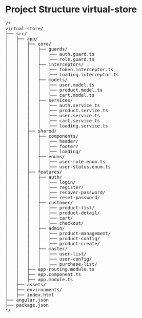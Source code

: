 # Project Structure virtual-store
<pre>
/*
virtual-store/
├── src/
│   ├── app/
│   │   ├── core/
│   │   │   ├── guards/
│   │   │   │   ├── auth.guard.ts
│   │   │   │   ├── role.guard.ts
│   │   │   ├── interceptors/
│   │   │   │   ├── token.interceptor.ts
│   │   │   │   ├── loading.interceptor.ts
│   │   │   ├── models/
│   │   │   │   ├── user.model.ts
│   │   │   │   ├── product.model.ts
│   │   │   │   ├── cart.model.ts
│   │   │   ├── services/
│   │   │   │   ├── auth.service.ts
│   │   │   │   ├── product.service.ts
│   │   │   │   ├── user.service.ts
│   │   │   │   ├── cart.service.ts
│   │   │   │   ├── loading.service.ts
│   │   ├── shared/
│   │   │   ├── components/
│   │   │   │   ├── header/
│   │   │   │   ├── footer/
│   │   │   │   ├── loading/
│   │   │   ├── enums/
│   │   │   │   ├── user-role.enum.ts
│   │   │   │   ├── user-status.enum.ts
│   │   ├── features/
│   │   │   ├── auth/
│   │   │   │   ├── login/
│   │   │   │   ├── register/
│   │   │   │   ├── recover-password/
│   │   │   │   ├── reset-password/
│   │   │   ├── customer/
│   │   │   │   ├── product-list/
│   │   │   │   ├── product-detail/
│   │   │   │   ├── cart/
│   │   │   │   ├── checkout/
│   │   │   ├── admin/
│   │   │   │   ├── product-management/
│   │   │   │   ├── product-config/
│   │   │   │   ├── product-create/
│   │   │   ├── master/
│   │   │   │   ├── user-list/
│   │   │   │   ├── user-config/
│   │   │   │   ├── purchase-list/
│   │   ├── app-routing.module.ts
│   │   ├── app.component.ts
│   │   ├── app.module.ts
│   ├── assets/
│   ├── environments/
│   ├── index.html
├── angular.json
├── package.json
*/
</pre>
